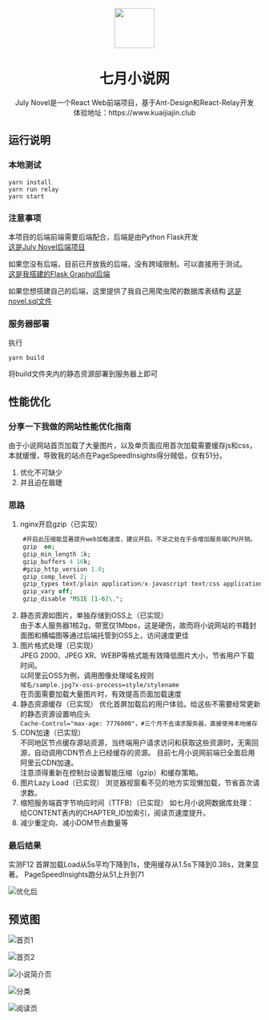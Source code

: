 <p align="center">
  <a href="https://www.kuaijiajin.club">
    <img width="80" src="https://oss.kuaijiajin.club/favicon.ico">
  </a>
</p>

<h1 align="center">七月小说网</h1>

<div align="center">
July Novel是一个React Web前端项目，基于Ant-Design和React-Relay开发
</div>  
<div align="center">
体验地址：https://www.kuaijiajin.club
</div>  

## 运行说明
### 本地测试
```shell
yarn install
yarn run relay
yarn start
```
### 注意事项 
本项目的后端前端需要后端配合，后端是由Python Flask开发  
[这是July Novel后端项目](https://github.com/congjinruo/JulyNovel)  

如果您没有后端，目前已开放我的后端，没有跨域限制。可以直接用于测试。  
[这是我搭建的Flask Graphql后端](https://api.kuaijiajin.club:4433/graphql) 

如果您想搭建自己的后端，这里提供了我自己用爬虫爬的数据库表结构
[这是novel.sql文件](https://cloud.kuaijiajin.club/s/2r9ffbewH8bZEaz) 
### 服务器部署
执行
```shell
yarn build
```
将build文件夹内的静态资源部署到服务器上即可

## 性能优化

### 分享一下我做的网站性能优化指南
由于小说网站首页加载了大量图片，以及单页面应用首次加载需要缓存js和css，本就缓慢，导致我的站点在PageSpeedInsights得分贼低，仅有51分。  

1. 优化不可缺少  
2. 并且迫在眉睫  

### 思路
1. nginx开启gzip（已实现）
```sql
    #开启此压缩能显著提升web加载速度，建议开启。不足之处在于会增加服务端CPU开销。 
    gzip  on;
    gzip_min_length 1k;
    gzip_buffers 4 16k;
    #gzip_http_version 1.0;
    gzip_comp_level 2;
    gzip_types text/plain application/x-javascript text/css application/xml text/javascript application/x-httpd-php image/jpeg image/gif image/png application/javascript application/json;
    gzip_vary off;
    gzip_disable "MSIE [1-6]\.";
 ```
2. 静态资源如图片，单独存储到OSS上（已实现）  
由于本人服务器1核2g，带宽仅1Mbps，这是硬伤，故而将小说网站的书籍封面图和横幅图等通过后端托管到OSS上，访问速度更佳
3. 图片格式处理（已实现）  
JPEG 2000、JPEG XR、WEBP等格式能有效降低图片大小，节省用户下载时间。  
以阿里云OSS为例，调用图像处理域名规则  
`域名/sample.jpg?x-oss-process=style/stylename`  
在页面需要加载大量图片时，有效提高页面加载速度
4. 静态资源缓存（已实现）
优化首屏加载后的用户体验。给这些不需要经常更新的静态资源设置响应头  
`Cache-Control="max-age: 7776000"，#三个月不去请求服务器，直接使用本地缓存`
5. CDN加速（已实现）  
不同地区节点缓存源站资源，当终端用户请求访问和获取这些资源时，无需回源，自动调用CDN节点上已经缓存的资源。  目前七月小说网前端已全面启用阿里云CDN加速。  
注意须得重新在控制台设置智能压缩（gzip）和缓存策略。
6. 图片Lazy Load（已实现）
浏览器视窗看不见的地方实现懒加载，节省首次请求数。
7. 缩短服务端首字节响应时间（TTFB）（已实现）
如七月小说网数据库处理：给CONTENT表内的CHAPTER_ID加索引，阅读页速度提升。
8. 减少重定向、减小DOM节点数量等  

### 最后结果
实测F12  首屏加载Load从5s平均下降到1s，使用缓存从1.5s下降到0.38s，效果显著。
PageSpeedInsights跑分从51上升到71  

![优化后](https://img2018.cnblogs.com/blog/1054457/201902/1054457-20190221100839030-1899759839.jpg)


## 预览图

![首页1](https://oss.kuaijiajin.club/JulyNovel_ReadMe_1.jpg?x-oss-process=style/yasuo80)   

![首页2](https://oss.kuaijiajin.club/JulyNovel_ReadMe_2.jpg?x-oss-process=style/yasuo80)  

![小说简介页](https://oss.kuaijiajin.club/JulyNovel_ReadMe_3.jpg?x-oss-process=style/yasuo80)  

![分类](https://oss.kuaijiajin.club/JulyNovel_ReadMe_4.jpg?x-oss-process=style/yasuo80)  

![阅读页](https://oss.kuaijiajin.club/JulyNovel_ReadMe_5.jpg?x-oss-process=style/yasuo80)  